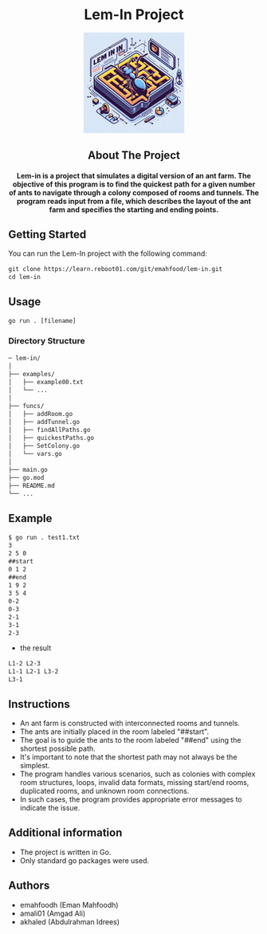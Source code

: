 <h1 align="center">Lem-In Project</h1>

<p align="center">
<img src="lm-in3.jpg" alt="Lem-In Logo" width="40%">
</p>


<h2 align="center">About The Project</h2>
<h4 align="center">Lem-in is a project that simulates a digital version of an ant farm. The objective of this program is to find the quickest path for a given number of ants to navigate through a colony composed of rooms and tunnels. The program reads input from a file, which describes the layout of the ant farm and specifies the starting and ending points.</h4>

## Getting Started
You can run the Lem-In project with the following command:
```console
git clone https://learn.reboot01.com/git/emahfood/lem-in.git
cd lem-in
```

## Usage
```
go run . [filename]
```
### Directory Structure
```console
─ lem-in/
│
├── examples/
│   ├── example00.txt
│   └── ...
│
├── funcs/
│   ├── addRoom.go
│   ├── addTunnel.go
│   ├── findAllPaths.go
│   ├── quickestPaths.go  
│   ├── SetColony.go
│   └── vars.go
│
├── main.go
├── go.mod
├── README.md
└── ...
```

## Example

```
$ go run . test1.txt
3
2 5 0
##start
0 1 2
##end
1 9 2
3 5 4
0-2
0-3
2-1
3-1
2-3
```
- the result
```
L1-2 L2-3
L1-1 L2-1 L3-2
L3-1
```


## Instructions
- An ant farm is constructed with interconnected rooms and tunnels.
-   The ants are initially placed in the room labeled "##start".
-  The goal is to guide the ants to the room labeled "##end" using the shortest possible path.
-  It's important to note that the shortest path may not always be the simplest.
-  The program handles various scenarios, such as colonies with complex room structures, loops, invalid data formats, missing start/end rooms, duplicated rooms, and unknown room connections.
-  In such cases, the program provides appropriate error messages to indicate the issue.


## Additional information
- The project is written in Go.
- Only standard go packages were used.

## Authors
- emahfoodh (Eman Mahfoodh)
- amali01 (Amgad Ali)
- akhaled (Abdulrahman Idrees)

